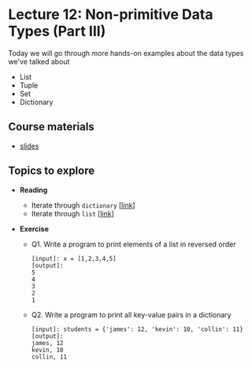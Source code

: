# Lecture 12: Non-primitive Data Types (Part III)

Today we will go through more hands-on examples about the data types we've talked about
* List
* Tuple
* Set
* Dictionary

## Course materials
* [slides](https://docs.google.com/presentation/d/1lYeeSGJ0Qho1tauvEdsGurLk0A32iPHaUUnomJi-awA/edit#slide=id.p)

## Topics to explore
* **Reading**
  * Iterate through `dictionary` [[link](https://realpython.com/iterate-through-dictionary-python/)]
  * Iterate through `list` [[link](https://www.geeksforgeeks.org/iterate-over-a-list-in-python/)]
  
* **Exercise**
  * Q1. Write a program to print elements of a list in reversed order
    ```
    [input]: x = [1,2,3,4,5]
    [output]:
    5
    4
    3
    2
    1
    ```
  * Q2. Write a program to print all key-value pairs in a dictionary
    ```
    [input]: students = {'james': 12, 'kevin': 10, 'collin': 11}
    [output]:
    james, 12
    kevin, 10
    collin, 11
    ```
  




